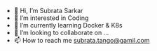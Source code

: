 - 👋 Hi, I’m Subrata Sarkar
- 👀 I’m interested in Coding
- 🌱 I’m currently learning Docker & K8s
- 💞️ I’m looking to collaborate on ...
- 📫 How to reach me subrata.tango@gamil.com

<!---
subrata1992/subrata1992 is a ✨ special ✨ repository because its `README.md` (this file) appears on your GitHub profile.
You can click the Preview link to take a look at your changes.
--->
